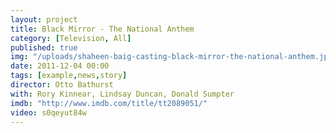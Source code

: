 ```yaml
---
layout: project
title: Black Mirror - The National Anthem
category: [Television, All]
published: true
img: "/uploads/shaheen-baig-casting-black-mirror-the-national-anthem.jpg"
date: 2011-12-04 00:00
tags: [example,news,story]
director: Otto Bathurst
with: Rory Kinnear, Lindsay Duncan, Donald Sumpter
imdb: "http://www.imdb.com/title/tt2089051/"
video: s0qeyut84w
---
```



